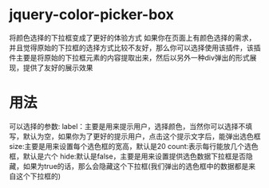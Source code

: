 jquery-color-picker-box
=======================

将颜色选择的下拉框变成了更好的体验方式
如果你在页面上有颜色选择的需求，并且觉得原始的下拉框的选择方式比较不友好，那么你可以选择使用该插件，该插件主要是将原始的下拉框元素的内容提取出来，然后以另外一种div弹出的形式展现，提供了友好的展示效果

用法
=======================

可以选择的参数:
label：主要是用来提示用户，选择颜色，当然你可以选择不填写，默认为空，如果你为了更好的提示用户，点击这个提示文字后，能弹出选色框
size:主要是用来设置每个选色框的宽高，默认是20
count:表示每行能放几个选色框，默认是六个
hide:默认是false，主要是用来设置提供选色数据下拉框是否隐藏，如果为true的话，那么会隐藏这个下拉框(我们弹出的选色框中的数据都是来自这个下拉框的)
